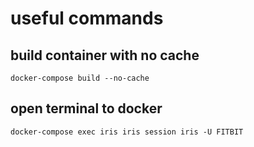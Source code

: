 # useful commands
## build container with no cache
```
docker-compose build --no-cache
```
## open terminal to docker
```
docker-compose exec iris iris session iris -U FITBIT
```



